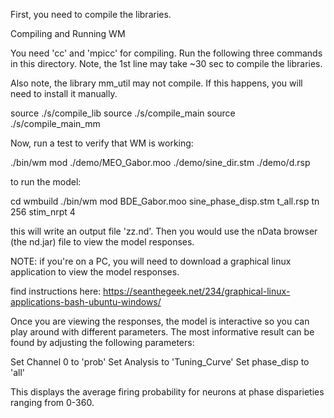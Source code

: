 First, you need to compile the libraries. 

Compiling and Running WM

You need 'cc' and 'mpicc' for compiling.
Run the following three commands in this directory.
Note, the 1st line may take ~30 sec to compile the libraries.

Also note, the library mm_util may not compile. If this happens,
you will need to install it manually.

  source ./s/compile_lib
  source ./s/compile_main
  source ./s/compile_main_mm

Now, run a test to verify that WM is working:

  ./bin/wm mod ./demo/MEO_Gabor.moo ./demo/sine_dir.stm ./demo/d.rsp


to run the model: 

cd wmbuild
./bin/wm mod BDE_Gabor.moo sine_phase_disp.stm t_all.rsp tn 256 stim_nrpt 4

this will write an output file 'zz.nd'. Then you would use the nData browser (the nd.jar)
file to view the model responses. 

NOTE: if you're on a PC, you will need to download a graphical linux application
to view the model responses. 

find instructions here: https://seanthegeek.net/234/graphical-linux-applications-bash-ubuntu-windows/

Once you are viewing the responses, the model is interactive so you can play around with 
different parameters. The most informative result can be found by adjusting the following 
parameters: 

Set Channel 0 to 'prob'
Set Analysis to 'Tuning_Curve'
Set phase_disp to 'all'

This displays the average firing probability for neurons at phase disparieties ranging from 
0-360. 

